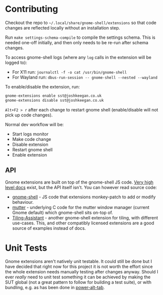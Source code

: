 # Contributing

Checkout the repo to `~/.local/share/gnome-shell/extensions` so that code changes are reflected locally without an installation step.

Run `make settings-schema-compile` to compile the settings schema. This is needed one-off initially, and then only needs to be re-run after schema changes.

To access gnome-shell logs (where any `log` calls in the extension will be logged to):
 - For X11 run: `journalctl -f -o cat /usr/bin/gnome-shell`
 - For Wayland run: `dbus-run-session -- gnome-shell --nested --wayland`

To enable/disable the extension, run:
```bash
gnome-extensions enable sst@joshkeegan.co.uk
gnome-extensions disable sst@joshkeegan.co.uk
```

`Alt+F2 > r` after each change to restart gnome shell (enable/disable will not pick up code changes).

Normal dev workflow will be:
 - Start logs monitor
 - Make code change
 - Disable extension
 - Restart gnome shell
 - Enable extension

## API
Gnome extensions are built on top of the gnome-shell JS code. [Very high level docs](https://wiki.gnome.org/Projects/GnomeShell/Extensions#Creating_Extensions) exist, but the API itself isn't. You can however read source code:
 - [gnome-shell](https://gitlab.gnome.org/GNOME/gnome-shell/) - JS code that extensions monkey-patch to add or modify behaviour.
 - [mutter](https://gitlab.gnome.org/GNOME/mutter) - underlying C code for the mutter window manager (current Gnome default) which gnome-shell sits on-top of.
 - [Tiling-Assistant](https://github.com/Leleat/Tiling-Assistant) - another gnome-shell extension for tiling, with different use-cases. This, and other compatibly licensed extensions are a good source of examples instead of docs.

# Unit Tests
Gnome extensions aren't natively unit testable. It could still be done but I have decided that right now for this project it is not worth the effort since the whole extension needs manually testing after changes anyway. Should I ever *really* need to unit test something it can be achieved by making the SUT global (not a great pattern to follow for building a test suite), or with bundling, e.g. as has been done in 
[power-alt-tab](https://github.com/emerinohdz/power-alt-tab).
